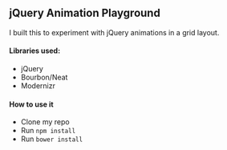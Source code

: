 ## jQuery Animation Playground

I built this to experiment with jQuery animations in a grid layout.

#### Libraries used:
  * jQuery
  * Bourbon/Neat
  * Modernizr

#### How to use it
  * Clone my repo
  * Run `npm install`
  * Run `bower install`